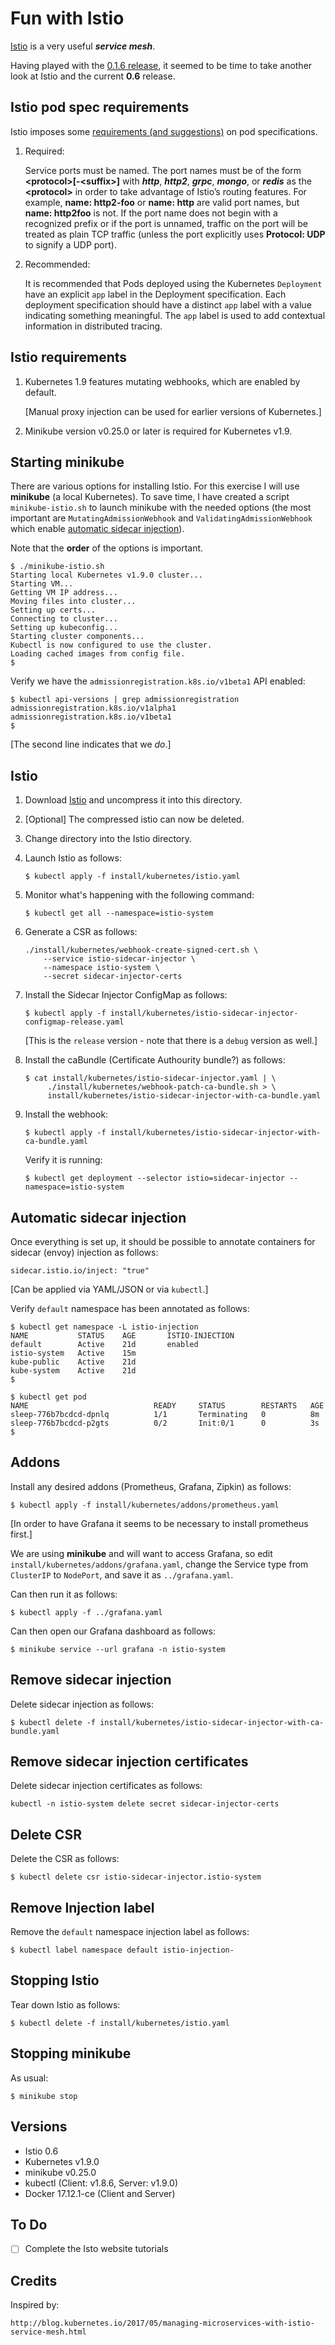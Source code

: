 # Fun with Istio

[Istio](https://istio.io/) is a very useful ___service mesh___.

Having played with the [0.1.6 release](https://github.com/mramshaw/istio-ingress-tutorial),
it seemed to be time to take another look at Istio and the current __0.6__ release.


## Istio pod spec requirements

Istio imposes some [requirements (and suggestions)](https://istio.io/docs/setup/kubernetes/sidecar-injection.html)
on pod specifications.

1. Required:

    Service ports must be named. The port names must be of the form
    __\<protocol\>[-\<suffix\>]__ with ___http___, ___http2___, ___grpc___,
    ___mongo___, or ___redis___ as the __\<protocol\>__ in order to take
    advantage of Istio’s routing features. For example, __name: http2-foo__
    or __name: http__ are valid port names, but __name: http2foo__ is not.
    If the port name does not begin with a recognized prefix or if the port
    is unnamed, traffic on the port will be treated as plain TCP traffic
    (unless the port explicitly uses __Protocol: UDP__ to signify a UDP port).

2. Recommended:

    It is recommended that Pods deployed using the Kubernetes `Deployment`
    have an explicit `app` label in the Deployment specification. Each deployment
    specification should have a distinct `app` label with a value indicating
    something meaningful. The `app` label is used to add contextual information
    in distributed tracing.


## Istio requirements

1. Kubernetes 1.9 features mutating webhooks, which are enabled by default.

    [Manual proxy injection can be used for earlier versions of Kubernetes.]

2. Minikube version v0.25.0 or later is required for Kubernetes v1.9.


## Starting minikube

There are various options for installing Istio. For this exercise I will use
__minikube__ (a local Kubernetes). To save time, I have created a script
`minikube-istio.sh` to launch minikube with the needed options (the most
important are `MutatingAdmissionWebhook` and `ValidatingAdmissionWebhook`
which enable [automatic sidecar injection](#automatic-sidecar-injection)).

Note that the __order__ of the options is important.

    $ ./minikube-istio.sh
    Starting local Kubernetes v1.9.0 cluster...
    Starting VM...
    Getting VM IP address...
    Moving files into cluster...
    Setting up certs...
    Connecting to cluster...
    Setting up kubeconfig...
    Starting cluster components...
    Kubectl is now configured to use the cluster.
    Loading cached images from config file.
    $

Verify we have the `admissionregistration.k8s.io/v1beta1` API enabled:

    $ kubectl api-versions | grep admissionregistration
    admissionregistration.k8s.io/v1alpha1
    admissionregistration.k8s.io/v1beta1
    $

[The second line indicates that we *do*.]


## Istio

1. Download [Istio](https://github.com/istio/istio/releases) and uncompress it into this directory.

2. [Optional] The compressed istio can now be deleted.

3. Change directory into the Istio directory.

4. Launch Istio as follows:

    ```
    $ kubectl apply -f install/kubernetes/istio.yaml
    ```

5. Monitor what's happening with the following command:

    ```
    $ kubectl get all --namespace=istio-system
    ```

6. Generate a CSR as follows:

    ```
    ./install/kubernetes/webhook-create-signed-cert.sh \
        --service istio-sidecar-injector \
        --namespace istio-system \
        --secret sidecar-injector-certs
    ```

7. Install the Sidecar Injector ConfigMap as follows:

    ```
    $ kubectl apply -f install/kubernetes/istio-sidecar-injector-configmap-release.yaml
    ```

    [This is the `release` version - note that there is a `debug` version as well.]

8. Install the caBundle (Certificate Authourity bundle?) as follows:

    ```
    $ cat install/kubernetes/istio-sidecar-injector.yaml | \
         ./install/kubernetes/webhook-patch-ca-bundle.sh > \
         install/kubernetes/istio-sidecar-injector-with-ca-bundle.yaml
    ```

9. Install the webhook:

    ```
    $ kubectl apply -f install/kubernetes/istio-sidecar-injector-with-ca-bundle.yaml
    ```

    Verify it is running:

    ```
    $ kubectl get deployment --selector istio=sidecar-injector --namespace=istio-system
    ```


## Automatic sidecar injection

Once everything is set up, it should be possible to annotate containers for
sidecar (envoy) injection as follows:

    sidecar.istio.io/inject: "true"

[Can be applied via YAML/JSON or via `kubectl`.]

Verify `default` namespace has been annotated as follows:

    $ kubectl get namespace -L istio-injection
    NAME           STATUS    AGE       ISTIO-INJECTION
    default        Active    21d       enabled
    istio-system   Active    15m       
    kube-public    Active    21d       
    kube-system    Active    21d       
    $

    $ kubectl get pod
    NAME                            READY     STATUS        RESTARTS   AGE
    sleep-776b7bcdcd-dpnlq          1/1       Terminating   0          8m
    sleep-776b7bcdcd-p2gts          0/2       Init:0/1      0          3s
    $


## Addons

Install any desired addons (Prometheus, Grafana, Zipkin) as follows:

    $ kubectl apply -f install/kubernetes/addons/prometheus.yaml

[In order to have Grafana it seems to be necessary to install prometheus first.]

We are using __minikube__ and will want to access Grafana, so edit
`install/kubernetes/addons/grafana.yaml`, change the Service type
from `ClusterIP` to `NodePort`, and save it as `../grafana.yaml`.

Can then run it as follows:

    $ kubectl apply -f ../grafana.yaml

Can then open our Grafana dashboard as follows:

    $ minikube service --url grafana -n istio-system


## Remove sidecar injection

Delete sidecar injection as follows:

    $ kubectl delete -f install/kubernetes/istio-sidecar-injector-with-ca-bundle.yaml


## Remove sidecar injection certificates

Delete sidecar injection certificates as follows:

    kubectl -n istio-system delete secret sidecar-injector-certs


## Delete CSR

Delete the CSR as follows:

    $ kubectl delete csr istio-sidecar-injector.istio-system


## Remove Injection label

Remove the `default` namespace injection label as follows:

    $ kubectl label namespace default istio-injection-


## Stopping Istio

Tear down Istio as follows:

    $ kubectl delete -f install/kubernetes/istio.yaml


## Stopping minikube

As usual:

    $ minikube stop


## Versions

* Istio 0.6
* Kubernetes v1.9.0
* minikube v0.25.0
* kubectl (Client: v1.8.6, Server: v1.9.0)
* Docker 17.12.1-ce (Client and Server)


## To Do

* [ ] Complete the Isto website tutorials


## Credits

Inspired by:

    http://blog.kubernetes.io/2017/05/managing-microservices-with-istio-service-mesh.html
